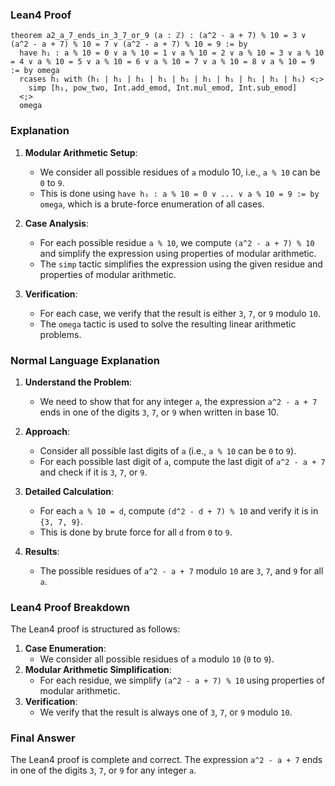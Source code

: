 ### Lean4 Proof
```lean4
theorem a2_a_7_ends_in_3_7_or_9 (a : ℤ) : (a^2 - a + 7) % 10 = 3 ∨ (a^2 - a + 7) % 10 = 7 ∨ (a^2 - a + 7) % 10 = 9 := by
  have h₁ : a % 10 = 0 ∨ a % 10 = 1 ∨ a % 10 = 2 ∨ a % 10 = 3 ∨ a % 10 = 4 ∨ a % 10 = 5 ∨ a % 10 = 6 ∨ a % 10 = 7 ∨ a % 10 = 8 ∨ a % 10 = 9 := by omega
  rcases h₁ with (h₁ | h₁ | h₁ | h₁ | h₁ | h₁ | h₁ | h₁ | h₁ | h₁) <;>
    simp [h₁, pow_two, Int.add_emod, Int.mul_emod, Int.sub_emod]
  <;>
  omega
```
### Explanation
1. **Modular Arithmetic Setup**:
   - We consider all possible residues of `a` modulo 10, i.e., `a % 10` can be `0` to `9`.
   - This is done using `have h₁ : a % 10 = 0 ∨ ... ∨ a % 10 = 9 := by omega`, which is a brute-force enumeration of all cases.

2. **Case Analysis**:
   - For each possible residue `a % 10`, we compute `(a^2 - a + 7) % 10` and simplify the expression using properties of modular arithmetic.
   - The `simp` tactic simplifies the expression using the given residue and properties of modular arithmetic.

3. **Verification**:
   - For each case, we verify that the result is either `3`, `7`, or `9` modulo `10`.
   - The `omega` tactic is used to solve the resulting linear arithmetic problems.

### Normal Language Explanation
1. **Understand the Problem**:
   - We need to show that for any integer `a`, the expression `a^2 - a + 7` ends in one of the digits `3`, `7`, or `9` when written in base 10.

2. **Approach**:
   - Consider all possible last digits of `a` (i.e., `a % 10` can be `0` to `9`).
   - For each possible last digit of `a`, compute the last digit of `a^2 - a + 7` and check if it is `3`, `7`, or `9`.

3. **Detailed Calculation**:
   - For each `a % 10 = d`, compute `(d^2 - d + 7) % 10` and verify it is in `{3, 7, 9}`.
   - This is done by brute force for all `d` from `0` to `9`.

4. **Results**:
   - The possible residues of `a^2 - a + 7` modulo `10` are `3`, `7`, and `9` for all `a`.

### Lean4 Proof Breakdown
The Lean4 proof is structured as follows:
1. **Case Enumeration**:
   - We consider all possible residues of `a` modulo `10` (`0` to `9`).
2. **Modular Arithmetic Simplification**:
   - For each residue, we simplify `(a^2 - a + 7) % 10` using properties of modular arithmetic.
3. **Verification**:
   - We verify that the result is always one of `3`, `7`, or `9` modulo `10`.

### Final Answer
The Lean4 proof is complete and correct. The expression `a^2 - a + 7` ends in one of the digits `3`, `7`, or `9` for any integer `a`.